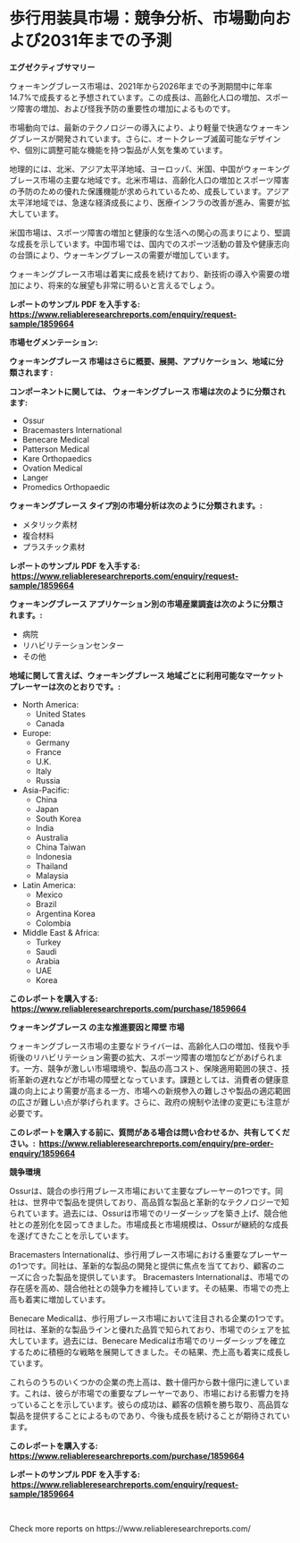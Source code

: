 <p><h1>歩行用装具市場：競争分析、市場動向および2031年までの予測</h1></p><p><strong>エグゼクティブサマリー</strong></p>
<p><p>ウォーキングブレース市場は、2021年から2026年までの予測期間中に年率14.7%で成長すると予想されています。この成長は、高齢化人口の増加、スポーツ障害の増加、および怪我予防の重要性の増加によるものです。</p><p>市場動向では、最新のテクノロジーの導入により、より軽量で快適なウォーキングブレースが開発されています。さらに、オートクレーブ滅菌可能なデザインや、個別に調整可能な機能を持つ製品が人気を集めています。</p><p>地理的には、北米、アジア太平洋地域、ヨーロッパ、米国、中国がウォーキングブレース市場の主要な地域です。北米市場は、高齢化人口の増加とスポーツ障害の予防のための優れた保護機能が求められているため、成長しています。アジア太平洋地域では、急速な経済成長により、医療インフラの改善が進み、需要が拡大しています。</p><p>米国市場は、スポーツ障害の増加と健康的な生活への関心の高まりにより、堅調な成長を示しています。中国市場では、国内でのスポーツ活動の普及や健康志向の台頭により、ウォーキングブレースの需要が増加しています。</p><p>ウォーキングブレース市場は着実に成長を続けており、新技術の導入や需要の増加により、将来的な展望も非常に明るいと言えるでしょう。</p></p>
<p><strong>レポートのサンプル PDF を入手する: <a href="https://www.reliableresearchreports.com/enquiry/request-sample/1859664">https://www.reliableresearchreports.com/enquiry/request-sample/1859664</a></strong></p>
<p><strong>市場セグメンテーション:</strong></p>
<p><strong> ウォーキングブレース 市場はさらに概要、展開、アプリケーション、地域に分類されます :</strong></p>
<p><strong>コンポーネントに関しては、 ウォーキングブレース 市場は次のように分類されます: &nbsp;</strong></p>
<p><ul><li>Ossur</li><li>Bracemasters International</li><li>Benecare Medical</li><li>Patterson Medical</li><li>Kare Orthopaedics</li><li>Ovation Medical</li><li>Langer</li><li>Promedics Orthopaedic</li></ul></p>
<p><strong> ウォーキングブレース タイプ別の市場分析は次のように分類されます。:</strong></p>
<p><ul><li>メタリック素材</li><li>複合材料</li><li>プラスチック素材</li></ul></p>
<p><strong>レポートのサンプル PDF を入手する: &nbsp;<a href="https://www.reliableresearchreports.com/enquiry/request-sample/1859664">https://www.reliableresearchreports.com/enquiry/request-sample/1859664</a></strong></p>
<p><strong> ウォーキングブレース アプリケーション別の市場産業調査は次のように分類されます。:</strong></p>
<p><ul><li>病院</li><li>リハビリテーションセンター</li><li>その他</li></ul></p>
<p><strong>地域に関して言えば、ウォーキングブレース 地域ごとに利用可能なマーケットプレーヤーは次のとおりです。:</strong></p>
<p><ul>
    <li>
        North America:
        <ul>
            <li>United States</li>
            <li>Canada</li>
        </ul>
    </li>
    <li>
        Europe:
        <ul>
            <li>Germany</li>
            <li>France</li>
            <li>U.K.</li>
            <li>Italy</li>
            <li>Russia</li>
        </ul>
    </li>
    <li>
        Asia-Pacific:
        <ul>
            <li>China</li>
            <li>Japan</li>
            <li>South Korea</li>
            <li>India</li>
            <li>Australia</li>
            <li>China Taiwan</li>
            <li>Indonesia</li>
            <li>Thailand</li>
            <li>Malaysia</li>
        </ul>
    </li>
    <li>
        Latin America:
        <ul>
            <li>Mexico</li>
            <li>Brazil</li>
            <li>Argentina Korea</li>
            <li>Colombia</li>
        </ul>
    </li>
    <li>
        Middle East & Africa:
        <ul>
            <li>Turkey</li>
            <li>Saudi</li>
            <li>Arabia</li>
            <li>UAE</li>
            <li>Korea</li>
        </ul>
    </li>
    </ul></p>
<p><strong>このレポートを購入する: &nbsp;<a href="https://www.reliableresearchreports.com/purchase/1859664">https://www.reliableresearchreports.com/purchase/1859664</a></strong></p>
<p><strong>ウォーキングブレース の主な推進要因と障壁 市場</strong></p>
<p><p>ウォーキングブレース市場の主要なドライバーは、高齢化人口の増加、怪我や手術後のリハビリテーション需要の拡大、スポーツ障害の増加などがあげられます。一方、競争が激しい市場環境や、製品の高コスト、保険適用範囲の狭さ、技術革新の遅れなどが市場の障壁となっています。課題としては、消費者の健康意識の向上により需要が高まる一方、市場への新規参入の難しさや製品の適応範囲の広さが難しい点が挙げられます。さらに、政府の規制や法律の変更にも注意が必要です。</p></p>
<p><strong>このレポートを購入する前に、質問がある場合は問い合わせるか、共有してください。:&nbsp; <a href="https://www.reliableresearchreports.com/enquiry/pre-order-enquiry/1859664">https://www.reliableresearchreports.com/enquiry/pre-order-enquiry/1859664</a></strong></p>
<p><strong>競争環境</strong></p>
<p><p>Ossurは、競合の歩行用ブレース市場において主要なプレーヤーの1つです。同社は、世界中で製品を提供しており、高品質な製品と革新的なテクノロジーで知られています。過去には、Ossurは市場でのリーダーシップを築き上げ、競合他社との差別化を図ってきました。市場成長と市場規模は、Ossurが継続的な成長を遂げてきたことを示しています。</p><p>Bracemasters Internationalは、歩行用ブレース市場における重要なプレーヤーの1つです。同社は、革新的な製品の開発と提供に焦点を当てており、顧客のニーズに合った製品を提供しています。 Bracemasters Internationalは、市場での存在感を高め、競合他社との競争力を維持しています。その結果、市場での売上高も着実に増加しています。</p><p>Benecare Medicalは、歩行用ブレース市場において注目される企業の1つです。同社は、革新的な製品ラインと優れた品質で知られており、市場でのシェアを拡大しています。過去には、Benecare Medicalは市場でのリーダーシップを確立するために積極的な戦略を展開してきました。その結果、売上高も着実に成長しています。</p><p>これらのうちのいくつかの企業の売上高は、数十億円から数十億円に達しています。これは、彼らが市場での重要なプレーヤーであり、市場における影響力を持っていることを示しています。彼らの成功は、顧客の信頼を勝ち取り、高品質な製品を提供することによるものであり、今後も成長を続けることが期待されています。</p></p>
<p><strong>このレポートを購入する: &nbsp; <a href="https://www.reliableresearchreports.com/purchase/1859664">https://www.reliableresearchreports.com/purchase/1859664</a></strong></p>
<p><strong>レポートのサンプル PDF を入手する: &nbsp;<a href="https://www.reliableresearchreports.com/enquiry/request-sample/1859664">https://www.reliableresearchreports.com/enquiry/request-sample/1859664</a></strong><strong></strong></p>
<p>&nbsp;</p>
<p>Check more reports on https://www.reliableresearchreports.com/</p>